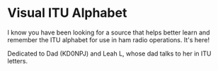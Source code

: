 # Visual ITU Alphabet

I know you have been looking for a source that helps better learn and remember the ITU alphabet for use in ham radio operations. It's here!

Dedicated to Dad (KD0NPJ) and Leah L, whose dad talks to her in ITU letters.